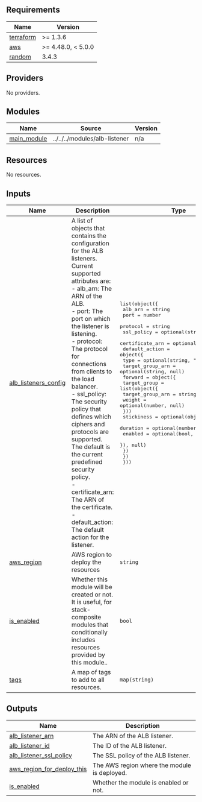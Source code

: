<!-- BEGIN_TF_DOCS -->
## Requirements

| Name | Version |
|------|---------|
| <a name="requirement_terraform"></a> [terraform](#requirement\_terraform) | >= 1.3.6 |
| <a name="requirement_aws"></a> [aws](#requirement\_aws) | >= 4.48.0, < 5.0.0 |
| <a name="requirement_random"></a> [random](#requirement\_random) | 3.4.3 |

## Providers

No providers.

## Modules

| Name | Source | Version |
|------|--------|---------|
| <a name="module_main_module"></a> [main\_module](#module\_main\_module) | ../../../modules/alb-listener | n/a |

## Resources

No resources.

## Inputs

| Name | Description | Type | Default | Required |
|------|-------------|------|---------|:--------:|
| <a name="input_alb_listeners_config"></a> [alb\_listeners\_config](#input\_alb\_listeners\_config) | A list of objects that contains the configuration for the ALB listeners.<br>Current supported attributes are:<br>- alb\_arn: The ARN of the ALB.<br>- port: The port on which the listener is listening.<br>- protocol: The protocol for connections from clients to the load balancer.<br>- ssl\_policy: The security policy that defines which ciphers and protocols are<br>  supported. The default is the current predefined security policy.<br>- certificate\_arn: The ARN of the certificate.<br>- default\_action: The default action for the listener. | <pre>list(object({<br>    alb_arn         = string<br>    port            = number<br>    protocol        = string<br>    ssl_policy      = optional(string, null)<br>    certificate_arn = optional(string, null)<br>    default_action = object({<br>      type             = optional(string, "forward")<br>      target_group_arn = optional(string, null)<br>      forward = object({<br>        target_group = list(object({<br>          target_group_arn = string<br>          weight           = optional(number, null)<br>        }))<br>        stickiness = optional(object({<br>          duration = optional(number, null)<br>          enabled  = optional(bool, null)<br>        }), null)<br>      })<br>    })<br>  }))</pre> | `null` | no |
| <a name="input_aws_region"></a> [aws\_region](#input\_aws\_region) | AWS region to deploy the resources | `string` | n/a | yes |
| <a name="input_is_enabled"></a> [is\_enabled](#input\_is\_enabled) | Whether this module will be created or not. It is useful, for stack-composite<br>modules that conditionally includes resources provided by this module.. | `bool` | n/a | yes |
| <a name="input_tags"></a> [tags](#input\_tags) | A map of tags to add to all resources. | `map(string)` | `{}` | no |

## Outputs

| Name | Description |
|------|-------------|
| <a name="output_alb_listener_arn"></a> [alb\_listener\_arn](#output\_alb\_listener\_arn) | The ARN of the ALB listener. |
| <a name="output_alb_listener_id"></a> [alb\_listener\_id](#output\_alb\_listener\_id) | The ID of the ALB listener. |
| <a name="output_alb_listener_ssl_policy"></a> [alb\_listener\_ssl\_policy](#output\_alb\_listener\_ssl\_policy) | The SSL policy of the ALB listener. |
| <a name="output_aws_region_for_deploy_this"></a> [aws\_region\_for\_deploy\_this](#output\_aws\_region\_for\_deploy\_this) | The AWS region where the module is deployed. |
| <a name="output_is_enabled"></a> [is\_enabled](#output\_is\_enabled) | Whether the module is enabled or not. |
<!-- END_TF_DOCS -->
